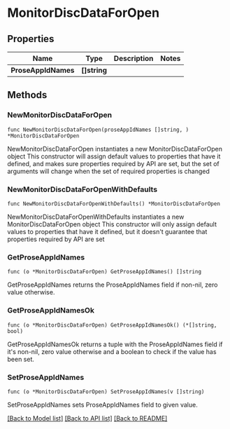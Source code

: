 # MonitorDiscDataForOpen

## Properties

Name | Type | Description | Notes
------------ | ------------- | ------------- | -------------
**ProseAppIdNames** | **[]string** |  | 

## Methods

### NewMonitorDiscDataForOpen

`func NewMonitorDiscDataForOpen(proseAppIdNames []string, ) *MonitorDiscDataForOpen`

NewMonitorDiscDataForOpen instantiates a new MonitorDiscDataForOpen object
This constructor will assign default values to properties that have it defined,
and makes sure properties required by API are set, but the set of arguments
will change when the set of required properties is changed

### NewMonitorDiscDataForOpenWithDefaults

`func NewMonitorDiscDataForOpenWithDefaults() *MonitorDiscDataForOpen`

NewMonitorDiscDataForOpenWithDefaults instantiates a new MonitorDiscDataForOpen object
This constructor will only assign default values to properties that have it defined,
but it doesn't guarantee that properties required by API are set

### GetProseAppIdNames

`func (o *MonitorDiscDataForOpen) GetProseAppIdNames() []string`

GetProseAppIdNames returns the ProseAppIdNames field if non-nil, zero value otherwise.

### GetProseAppIdNamesOk

`func (o *MonitorDiscDataForOpen) GetProseAppIdNamesOk() (*[]string, bool)`

GetProseAppIdNamesOk returns a tuple with the ProseAppIdNames field if it's non-nil, zero value otherwise
and a boolean to check if the value has been set.

### SetProseAppIdNames

`func (o *MonitorDiscDataForOpen) SetProseAppIdNames(v []string)`

SetProseAppIdNames sets ProseAppIdNames field to given value.



[[Back to Model list]](../README.md#documentation-for-models) [[Back to API list]](../README.md#documentation-for-api-endpoints) [[Back to README]](../README.md)



